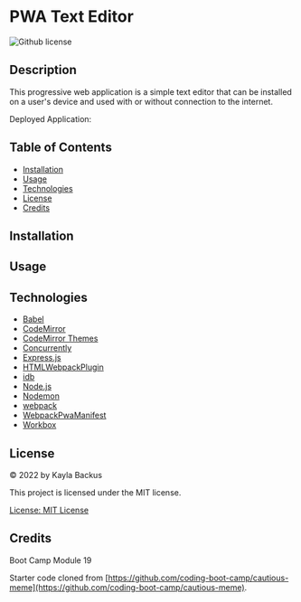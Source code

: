 # PWA Text Editor
![Github license](https://img.shields.io/badge/license-MIT-blue.svg)

## Description
This progressive web application is a simple text editor that can be installed on a user's device and used with or without connection to the internet.

Deployed Application: 

## Table of Contents
- [Installation](#installation)
- [Usage](#usage)
- [Technologies](#technologies)
- [License](#license)
- [Credits](#credits)

## Installation


## Usage


## Technologies
- [Babel]()
- [CodeMirror](https://codemirror.net/)
- [CodeMirror Themes](https://www.npmjs.com/package/code-mirror-themes)
- [Concurrently](https://www.npmjs.com/package/concurrently)
- [Express.js]()
- [HTMLWebpackPlugin](https://webpack.js.org/plugins/html-webpack-plugin/)
- [idb](https://www.npmjs.com/package/idb)
- [Node.js](https://nodejs.org/en/)
- [Nodemon](https://www.npmjs.com/package/nodemon)
- [webpack](https://webpack.js.org/)
- [WebpackPwaManifest]()
- [Workbox](https://developer.chrome.com/docs/workbox/)

## License
&copy; 2022 by Kayla Backus

This project is licensed under the MIT license.

[License: MIT License](https://opensource.org/licenses/MIT)

## Credits
Boot Camp Module 19

Starter code cloned from [https://github.com/coding-boot-camp/cautious-meme](https://github.com/coding-boot-camp/cautious-meme).